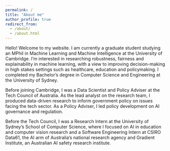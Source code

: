 ```yaml
---
permalink: /
title: "About me"
author_profile: true
redirect_from: 
  - /about/
  - /about.html
---
```

Hello! Welcome to my website. I am currently a graduate student studying an MPhil in Machine Learning and Machine Intelligence at the University of Cambridge. I’m interested in researching robustness, fairness and explainability in machine learning, with a view to improving decision-making in high stakes settings such as healthcare, education and policymaking. I completed my Bachelor’s degree in Computer Science and Engineering at the University of Sydney.

Before joining Cambridge, I was a Data Scientist and Policy Adviser at the Tech Council of Australia. As the lead analyst on the research team, I produced data-driven research to inform government policy on issues facing the tech sector. As a Policy Adviser, I led policy development on AI governance and regulation.

Before the Tech Council, I was a Research Intern at the University of Sydney’s School of Computer Science, where I focused on AI in education and computer vision research and a Software Engineering Intern at CSIRO Data61, the AI arm of Australia’s national research agency and Gradient Institute, an Australian AI safety research institute.

 
